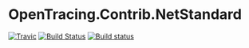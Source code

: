 # OpenTracing.Contrib.NetStandard

[![Travic](https://travis-ci.org/epitaph-04/OpenTracing.Contrib.NetStandard.svg?branch=master&label=travis)](https://travis-ci.org/epitaph-04/OpenTracing.Contrib.NetStandard) [![Build Status](https://dev.azure.com/smmahbubhassan/OpenTracing.Contrib.NetStandard/_apis/build/status/epitaph-04.OpenTracing.Contrib.NetStandard?branchName=master)](https://dev.azure.com/smmahbubhassan/OpenTracing.Contrib.NetStandard/_build/latest?definitionId=1?branchName=master) [![Build status](https://ci.appveyor.com/api/projects/status/yrpeytgtd4n0rucd/branch/master?svg=true)](https://ci.appveyor.com/project/epitaph-04/opentracing-contrib-netstandard/branch/master)
